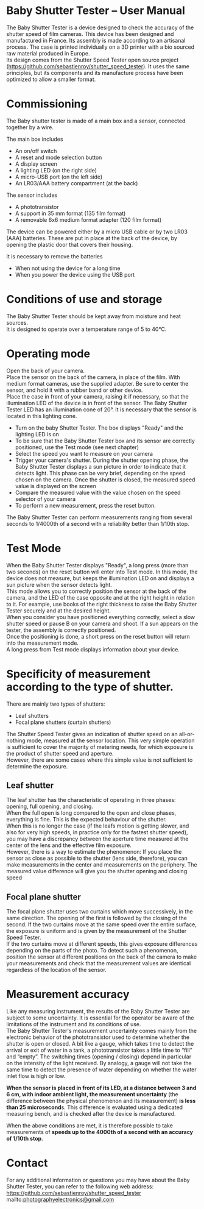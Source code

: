 # Baby Shutter Tester – User Manual  

The Baby Shutter Tester is a device designed to check the accuracy of the shutter speed of film cameras.
This device has been designed and manufactured in France. Its assembly is made according to an artisanal process. The case is printed individually on a 3D printer with a bio sourced raw material produced in Europe.  
Its design comes from the Shutter Speed Tester open source project (https://github.com/sebastienroy/shutter_speed_tester). It uses the same principles, but its components and its manufacture process have been optimized to allow a smaller format.  
# Commissioning
The Baby shutter tester is made of a main box and a sensor, connected together by a wire.  

The main box includes
- An on/off switch
- A reset and mode selection button
- A display screen
- A lighting LED (on the right side)
- A micro-USB port (on the left side)
- An LR03/AAA battery compartment (at the back)


The sensor includes  
- A phototransistor
- A support in 35 mm format (135 film format)
- A removable 6x6 medium format adapter (120 film format)  

The device can be powered either by a micro USB cable or by two LR03 (AAA) batteries. These are put in place at the back of the device, by opening the plastic door that covers their housing.  

It is necessary to remove the batteries  
- When not using the device for a long time
- When you power the device using the USB port  

# Conditions of use and storage  

The Baby Shutter Tester should be kept away from moisture and heat sources.  
It is designed to operate over a temperature range of 5 to 40°C.  

# Operating mode  

Open the back of your camera.  
Place the sensor on the back of the camera, in place of the film. With medium format cameras, use the supplied adapter. Be sure to center the sensor, and hold it with a rubber band or other device.  
Place the case in front of your camera, raising it if necessary, so that the illumination LED of the device is in front of the sensor. The Baby Shutter Tester LED has an illumination cone of 20°. It is necessary that the sensor is located in this lighting cone.  
- Turn on the baby Shutter Tester. The box displays "Ready" and the lighting LED is on
- To be sure that the Baby Shutter Tester box and its sensor are correctly positioned, use the Test mode (see next chapter)
- Select the speed you want to measure on your camera
- Trigger your camera's shutter. During the shutter opening phase, the Baby Shutter Tester displays a sun picture in order to indicate that it detects light. This phase can be very brief, depending on the speed chosen on the camera. Once the shutter is closed, the measured speed value is displayed on the screen
- Compare the measured value with the value chosen on the speed selector of your camera
- To perform a new measurement, press the reset button.  

The Baby Shutter Tester can perform measurements ranging from several seconds to 1/4000th of a second with a reliability better than 1/10th stop.  

# Test Mode  

When the Baby Shutter Tester displays "Ready", a long press (more than two seconds) on the reset button will enter into Test mode. In this mode, the device does not measure, but keeps the illumination LED on and displays a sun picture when the sensor detects light.  
This mode allows you to correctly position the sensor at the back of the camera, and the LED of the case opposite and at the right height in relation to it. For example, use books of the right thickness to raise the Baby Shutter Tester securely and at the desired height.  
When you consider you have positioned everything correctly, select a slow shutter speed or pause B on your camera and shoot. If a sun appears on the tester, the assembly is correctly positioned.  
Once the positioning is done, a short press on the reset button will return into the measurement mode.  
A long press from Test mode displays information about your device.  

# Specificity of measurement according to the type of shutter.  

There are mainly two types of shutters:  
- Leaf shutters
- Focal plane shutters (curtain shutters)  

The Shutter Speed Tester gives an indication of shutter speed on an all-or-nothing mode, measured at the sensor location. This very simple operation is sufficient to cover the majority of metering needs, for which exposure is the product of shutter speed and aperture.  
However, there are some cases where this simple value is not sufficient to determine the exposure.  

## Leaf shutter  

The leaf shutter has the characteristic of operating in three phases: opening, full opening, and closing.  
When the full open is long compared to the open and close phases, everything is fine. This is the expected behaviour of the shutter.  
When this is no longer the case (if the leafs motion is getting slower, and also for very high speeds, in practice only for the fastest shutter speed), you may have a discrepancy between the aperture time measured at the center of the lens and the effective film exposure.  
However, there is a way to estimate the phenomenon: If you place the sensor as close as possible to the shutter (lens side, therefore), you can make measurements in the center and measurements on the periphery. The measured value difference will give you the shutter opening and closing speed  

## Focal plane shutter  

The focal plane shutter uses two curtains which move successively, in the same direction. The opening of the first is followed by the closing of the second. If the two curtains move at the same speed over the entire surface, the exposure is uniform and is given by the measurement of the Shutter Speed Tester.  
If the two curtains move at different speeds, this gives exposure differences depending on the parts of the photo. To detect such a phenomenon, position the sensor at different positions on the back of the camera to make your measurements and check that the measurement values are identical regardless of the location of the sensor.  

# Measurement accuracy

Like any measuring instrument, the results of the Baby Shutter Tester are subject to some uncertainty. It is essential for the operator be aware of the limitations of the instrument and its conditions of use.  
The Baby Shutter Tester's measurement uncertainty comes mainly from the electronic behavior of the phototransistor used to determine whether the shutter is open or closed. A bit like a gauge, which takes time to detect the arrival or exit of water in a tank, a phototransistor takes a little time to “fill” and “empty”. The switching times (opening / closing) depend in particular on the intensity of the light received. By analogy, a gauge will not take the same time to detect the presence of water depending on whether the water inlet flow is high or low.  

**When the sensor is placed in front of its LED, at a distance between 3 and 6 cm, with indoor ambient light, the measurement uncertainty** (the difference between the physical phenomenon and its measurement) **is less than 25 microsecond**s. This difference is evaluated using a dedicated measuring bench, and is checked after the device is manufactured.  

When the above conditions are met, it is therefore possible to take measurements of **speeds up to the 4000th of a second with an accuracy of 1/10th stop**.

# Contact
For any additional information or questions you may have about the Baby Shutter Tester, you can refer to the following web address:  
https://github.com/sebastienroy/shutter_speed_tester  
mailto:photographyelectronics@gmail.com
